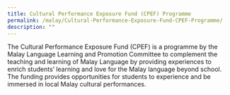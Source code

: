 ```yaml
---
title: Cultural Performance Exposure Fund (CPEF) Programme
permalink: /malay/Cultural-Performance-Exposure-Fund-CPEF-Programme/
description: ""
---
```

The Cultural Performance Exposure Fund (CPEF) is a programme by the Malay Language Learning and Promotion Committee to complement the teaching and learning of Malay Language by providing experiences to enrich students’ learning and love for the Malay language beyond school. The funding provides opportunities for students to experience and be immersed in local Malay cultural performances.